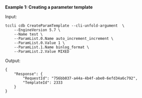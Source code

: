 **Example 1: Creating a parameter template**



Input: 

```
tccli cdb CreateParamTemplate --cli-unfold-argument  \
    --EngineVersion 5.7 \
    --Name test \
    --ParamList.0.Name auto_increment_increment \
    --ParamList.0.Value 1 \
    --ParamList.1.Name binlog_format \
    --ParamList.2.Value MIXED
```

Output: 
```
{
    "Response": {
        "RequestId": "756bb037-a44a-4b4f-abe0-6efd34a6c792",
        "TemplateId": 2333
    }
}
```

